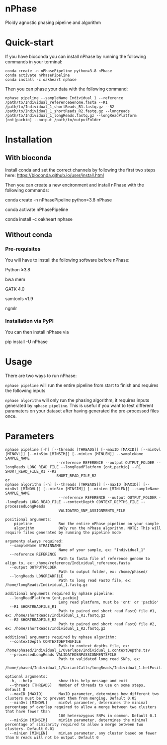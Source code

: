 # nPhase
Ploidy agnostic phasing pipeline and algorithm

# Quick-start

If you have bioconda you can install nPhase by running the following commands in your terminal:

```
conda create -n nPhasePipeline python=3.8 nPhase  
conda activate nPhasePipeline  
conda install -c oakheart nphase
```

Then you can phase your data with the following command:

```
nphase pipeline --sampleName Individual_1 --reference /path/to/Individual_referenceGenome.fasta --R1 /path/to/Individual_1_shortReads_R1.fastq.gz --R2 /path/to/Individual_1_shortReads_R2.fastq.gz --longreads /path/to/Individual_1_longReads.fastq.gz --longReadPlatform [ont|pacbio] --output /path/to/outputFolder
```


# Installation

## With bioconda

Install conda and set the correct channels by following the first two steps here: https://bioconda.github.io/user/install.html

Then you can create a new encironment and install nPhase with the following commands:

conda create -n nPhasePipeline python=3.8 nPhase

conda activate nPhasePipeline

conda install -c oakheart nphase

## Without conda

### Pre-requisites

You will have to install the following software before nPhase:

Python ≥3.8

bwa mem

GATK 4.0

samtools v1.9

ngmlr

### Installation via PyPI

You can then install nPhase via

pip install -U nPhase

# Usage

There are two ways to run nPhase:

`nphase pipeline` will run the entire pipeline from start to finish and requires the following inputs

`nphase algorithm` will only run the phasing algorithm, it requires inputs generated by `nphase pipeline`. This is useful if you want to test different paramaters on your dataset after having generated the pre-processed files once.

# Parameters

```
nphase pipeline [-h] [--threads [THREADS]] [--maxID [MAXID]] [--minOvl [MINOVL]] [--minSim [MINSIM]] [--minLen [MINLEN]] --sampleName SAMPLE_NAME
                       --reference REFERENCE --output OUTPUT_FOLDER --longReads LONG_READ_FILE --longReadPlatform {ont,pacbio} --R1 SHORT_READ_FILE_R1 --R2
                       SHORT_READ_FILE_R2
or
nphase algorithm [-h] [--threads [THREADS]] [--maxID [MAXID]] [--minOvl [MINOVL]] [--minSim [MINSIM]] [--minLen [MINLEN]] --sampleName SAMPLE_NAME
                        --reference REFERENCE --output OUTPUT_FOLDER --longReads LONG_READ_FILE --contextDepth CONTEXT_DEPTHS_FILE --processedLongReads
                        VALIDATED_SNP_ASSIGNMENTS_FILE

positional arguments:
    pipeline            Run the entire nPhase pipeline on your sample
    algorithm           Only run the nPhase algorithm. NOTE: This will require files generated by running the pipeline mode

arguments always required:
  --sampleName STRAINNAME
                        Name of your sample, ex: "Individual_1"
  --reference REFERENCE
                        Path to fasta file of reference genome to align to, ex: /home/reference/Individual_reference.fasta
  --output OUTPUTFOLDER
                        Path to output folder, ex: /home/phased/
  --longReads LONGREADFILE
                        Path to long read FastQ file, ex: /home/longReads/Individual_1.fastq.gz

additional arguments required by nphase pipeline:
  --longReadPlatform {ont,pacbio}
                        Long read platform, must be 'ont' or 'pacbio'
  --R1 SHORTREADFILE_R1
                        Path to paired end short read FastQ file #1, ex: /home/shortReads/Individual_1_R1.fastq.gz
  --R2 SHORTREADFILE_R2
                        Path to paired end short read FastQ file #2, ex: /home/shortReads/Individual_1_R2.fastq.gz

additional arguments required by nphase algorithm:
  --contextDepth CONTEXTDEPTHSFILE
                        Path to context depths file, ex: /home/phased/Individual_1/Overlaps/Individual_1.contextDepths.tsv
  --processedLongReads VALIDATEDSNPASSIGNMENTSFILE
                        Path to validated long read SNPs, ex:
                        /home/phased/Individual_1/VariantCalls/longReads/Individual_1.hetPositions.SNPxLongReads.validated.tsv

optional arguments:
  -h, --help            show this help message and exit
  --threads [THREADS]   Number of threads to use on some steps, default 8
  --maxID [MAXID]       MaxID parameter, determines how different two clusters must be to prevent them from merging. Default 0.05
  --minOvl [MINOVL]     minOvl parameter, determines the minimal percentage of overlap required to allow a merge between two clusters that have fewer than
                        100 heterozygous SNPs in common. Default 0.1
  --minSim [MINSIM]     minSim parameter, determines the minimal percentage of similarity required to allow a merge between two clusters. Default 0.01
  --minLen [MINLEN]     minLen parameter, any cluster based on fewer than N reads will not be output. Default 0

```





